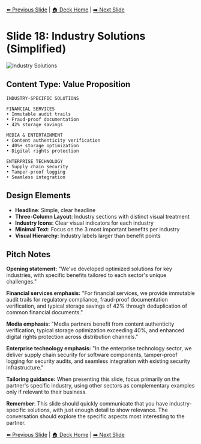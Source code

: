 <!-- Navigation Header -->
[⬅️ Previous Slide](slide17_simplified.md) | [🏠 Deck Home](../README.md) | [➡️ Next Slide](slide19_simplified.md)

# Slide 18: Industry Solutions (Simplified)

![Industry Solutions](../images/slide18.png)

## Content Type: Value Proposition

```
INDUSTRY-SPECIFIC SOLUTIONS

FINANCIAL SERVICES
• Immutable audit trails
• Fraud-proof documentation
• 42% storage savings

MEDIA & ENTERTAINMENT
• Content authenticity verification
• 40%+ storage optimization
• Digital rights protection

ENTERPRISE TECHNOLOGY
• Supply chain security
• Tamper-proof logging
• Seamless integration
```

## Design Elements

- **Headline**: Simple, clear headline
- **Three-Column Layout**: Industry sections with distinct visual treatment
- **Industry Icons**: Clear visual indicators for each industry
- **Minimal Text**: Focus on the 3 most important benefits per industry
- **Visual Hierarchy**: Industry labels larger than benefit points

## Pitch Notes

**Opening statement:**
"We've developed optimized solutions for key industries, with specific benefits tailored to each sector's unique challenges."

**Financial services emphasis:**
"For financial services, we provide immutable audit trails for regulatory compliance, fraud-proof documentation verification, and typical storage savings of 42% through deduplication of common financial documents."

**Media emphasis:**
"Media partners benefit from content authenticity verification, typical storage optimization exceeding 40%, and enhanced digital rights protection across distribution channels."

**Enterprise technology emphasis:**
"In the enterprise technology sector, we deliver supply chain security for software components, tamper-proof logging for security audits, and seamless integration with existing security infrastructure."

**Tailoring guidance:**
When presenting this slide, focus primarily on the partner's specific industry, using other sectors as complementary examples only if relevant to their business.

**Remember**: This slide should quickly communicate that you have industry-specific solutions, with just enough detail to show relevance. The conversation should explore the specific aspects most interesting to the partner.

<!-- Navigation Footer -->
[⬅️ Previous Slide](slide17_simplified.md) | [🏠 Deck Home](../README.md) | [➡️ Next Slide](slide19_simplified.md)